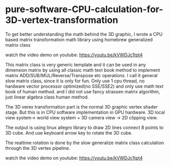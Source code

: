 # pure-software-CPU-calculation-for-3D-vertex-transformation
To get better understanding the math behind the 3D graphic,
I wrote a CPU based matrix transformation math library using homebrew generalized matrix class

watch the video demo on youtube: https://youtu.be/kVWDJc1tpt4

This matrix class is very generic template and it can be used in any dimension matrix
by using all classic math text book method to implement matrix ADD/SUB/MUL/Reverse/Transpose etc operations.
I call it general slow matrix class, since it is only for fun. 
Only use 1 cpu thread, no hardware vector processor optimized(no SSE/SSE2) and only use math text book of human method.
and I did not use fancy strassen matrix algorithm, just linear algebra class human method.

The 3D verex transformation part is the normal 3D graphic vertex shader stage. But this is in CPU software implementation in
GPU hardware. 3D local view system-> world view system + 3D camera view -> 2D clipping view.

The output is using linux allegro library to draw 2D lines connect 8 points to 3D cube. And use keyboard arrow key
to rotate the 3D cube.

The realtime rotation is done by the slow generalize matrix class calculation through the 3D vertex pipeline.

watch the video demo on youtube: https://youtu.be/kVWDJc1tpt4

